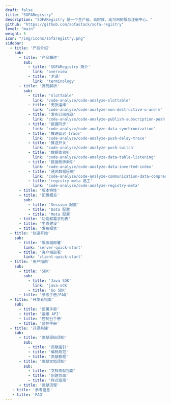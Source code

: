 ```yaml
---
draft: false
title: "SOFARegistry"
description: "SOFARegistry 是一个生产级、高时效、高可用的服务注册中心。"
github: "https://github.com/sofastack/sofa-registry"
level: "main"
weight: 5
icon: "/img/icons/sofaregistry.png"
sidebar:
  - title: '产品介绍'
    sub:
      - title: '产品概述'
        sub:
          - title: 'SOFARegistry 简介'
            link: 'overview'
          - title: '术语'
            link: 'terminology'
      - title: '源码解析'
        sub:
          - title: 'SlotTable'
            link: 'code-analyze/code-analyze-slottable' 
          - title: '无损运维'
            link: 'code-analyze/code-analyze-non-destructive-o-and-m' 
          - title: '发布订阅推送'
            link: 'code-analyze/code-analyze-publish-subscription-push' 
          - title: '数据同步'
            link: 'code-analyze/code-analyze-data-synchronization' 
          - title: '推送延迟 trace'
            link: 'code-analyze/code-analyze-push-delay-trace'
          - title: '推送开关'
            link: 'code-analyze/code-analyze-push-switch' 
          - title: '数据表监听'
            link: 'code-analyze/code-analyza-data-table-listening'
          - title: '数据倒排索引'
            link: 'code-analyze/code-analyze-data-inverted-index'
          - title: '通讯数据压缩'
            link: 'code-analyze/code-analyze-communication-data-compression' 
          - title: 'registry meta 选主'
            link: 'code-analyze/code-analyze-registry-meta'  
      - title: '版本特性'
      - title: '配置概览'
        sub:
          - title: 'Session 配置'
          - title: 'Data 配置'
          - title: 'Meta 配置'
      - title: '功能和需求列表'   
      - title: '生态建设'
      - title: '发布报告'  
  - title: '快速开始'
    sub:
      - title: '服务端部署'
        link: 'server-quick-start'
      - title: '客户端部署'
        link: 'client-quick-start'
  - title: '用户指南'
    sub:
      - title: 'SDK'
        sub:
          - title: 'Java SDK'
            link: 'java-sdk'
          - title: 'Go SDK'
      - title: '参考手册/FAQ'
  - title: '开发者指南'
    sub:
      - title: '部署手册'
      - title: '运维 API'
      - title: '控制台手册'
      - title: '监控手册'      
  - title: '开源共建'
    sub:
      - title: '贡献源码须知'
        sub:
          - title: '贡献指引'
          - title: '编码规范'
          - title: '贡献教程'
      - title: '贡献文档须知'
        sub:
          - title: '文档贡献指南'
          - title: '创建页面'
          - title: '样式指南'
      - title: '贡献流程'
   - title: '参考信息'
   - title: 'FAQ'      
---
```

